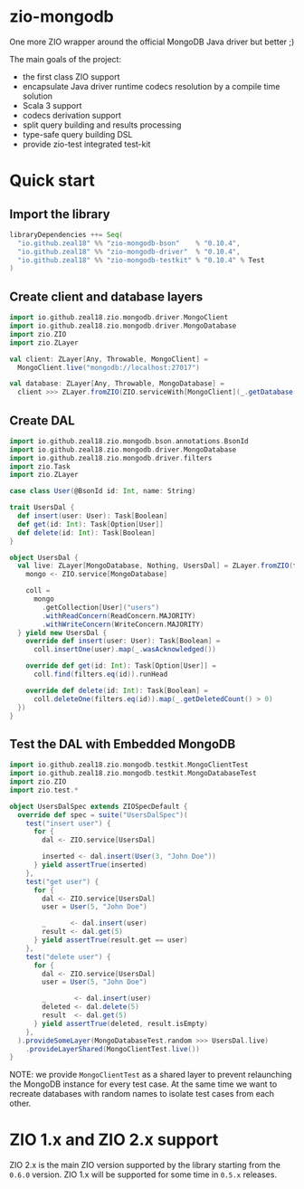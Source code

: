 # zio-mongodb
One more ZIO wrapper around the official MongoDB Java driver but better ;)

The main goals of the project:
* the first class ZIO support
* encapsulate Java driver runtime codecs resolution by a compile time solution
* Scala 3 support
* codecs derivation support
* split query building and results processing
* type-safe query building DSL
* provide zio-test integrated test-kit

# Quick start

## Import the library

```sbt
libraryDependencies ++= Seq(
  "io.github.zeal18" %% "zio-mongodb-bson"    % "0.10.4",
  "io.github.zeal18" %% "zio-mongodb-driver"  % "0.10.4",
  "io.github.zeal18" %% "zio-mongodb-testkit" % "0.10.4" % Test
)
```

## Create client and database layers

```scala
import io.github.zeal18.zio.mongodb.driver.MongoClient
import io.github.zeal18.zio.mongodb.driver.MongoDatabase
import zio.ZIO
import zio.ZLayer

val client: ZLayer[Any, Throwable, MongoClient] =
  MongoClient.live("mongodb://localhost:27017")

val database: ZLayer[Any, Throwable, MongoDatabase] =
  client >>> ZLayer.fromZIO(ZIO.serviceWith[MongoClient](_.getDatabase("database-name")))
```

## Create DAL

```scala
import io.github.zeal18.zio.mongodb.bson.annotations.BsonId
import io.github.zeal18.zio.mongodb.driver.MongoDatabase
import io.github.zeal18.zio.mongodb.driver.filters
import zio.Task
import zio.ZLayer

case class User(@BsonId id: Int, name: String)

trait UsersDal {
  def insert(user: User): Task[Boolean]
  def get(id: Int): Task[Option[User]]
  def delete(id: Int): Task[Boolean]
}

object UsersDal {
  val live: ZLayer[MongoDatabase, Nothing, UsersDal] = ZLayer.fromZIO(for {
    mongo <- ZIO.service[MongoDatabase]

    coll =
      mongo
        .getCollection[User]("users")
        .withReadConcern(ReadConcern.MAJORITY)
        .withWriteConcern(WriteConcern.MAJORITY)
  } yield new UsersDal {
    override def insert(user: User): Task[Boolean] =
      coll.insertOne(user).map(_.wasAcknowledged())

    override def get(id: Int): Task[Option[User]] =
      coll.find(filters.eq(id)).runHead

    override def delete(id: Int): Task[Boolean] =
      coll.deleteOne(filters.eq(id)).map(_.getDeletedCount() > 0)
  })
}
```

## Test the DAL with Embedded MongoDB

```scala
import io.github.zeal18.zio.mongodb.testkit.MongoClientTest
import io.github.zeal18.zio.mongodb.testkit.MongoDatabaseTest
import zio.ZIO
import zio.test.*

object UsersDalSpec extends ZIOSpecDefault {
  override def spec = suite("UsersDalSpec")(
    test("insert user") {
      for {
        dal <- ZIO.service[UsersDal]

        inserted <- dal.insert(User(3, "John Doe"))
      } yield assertTrue(inserted)
    },
    test("get user") {
      for {
        dal <- ZIO.service[UsersDal]
        user = User(5, "John Doe")

        _      <- dal.insert(user)
        result <- dal.get(5)
      } yield assertTrue(result.get == user)
    },
    test("delete user") {
      for {
        dal <- ZIO.service[UsersDal]
        user = User(5, "John Doe")

        _       <- dal.insert(user)
        deleted <- dal.delete(5)
        result  <- dal.get(5)
      } yield assertTrue(deleted, result.isEmpty)
    },
  ).provideSomeLayer(MongoDatabaseTest.random >>> UsersDal.live)
    .provideLayerShared(MongoClientTest.live())
}
```

NOTE: we provide `MongoClientTest` as a shared layer to prevent relaunching the MongoDB instance for every test case. At the same time we want to recreate databases with random names to isolate test cases from each other.

# ZIO 1.x and ZIO 2.x support

ZIO 2.x is the main ZIO version supported by the library starting from the `0.6.0` version. 
ZIO 1.x will be supported for some time in `0.5.x` releases.
